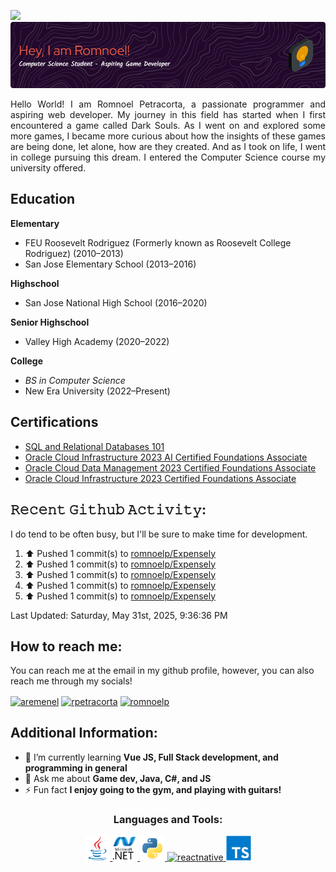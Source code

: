 ![](https://komarev.com/ghpvc/?username=your-github-username&color=BE3144)
![Header](./media/introHeader.png)

<p align="justify">Hello World! I am Romnoel Petracorta, a passionate programmer and aspiring web developer. My journey in this field has started when I first encountered a game called Dark Souls. As I went on and explored some more games, I became more curious about how the insights of these games are being done, let alone, how are they created. And as I took on life, I went in college pursuing this dream. I entered the Computer Science course my university offered.</p>

## Education
**Elementary**
- FEU Roosevelt Rodriguez (Formerly known as Roosevelt College Rodriguez) (2010–2013)
- San Jose Elementary School (2013–2016)

**Highschool**
- San Jose National High School (2016–2020)

**Senior Highschool** 
- Valley High Academy (2020–2022)

**College**
- *BS in Computer Science*
- New Era University (2022–Present)


## Certifications
- [SQL and Relational Databases 101](https://courses.cognitiveclass.ai/certificates/b6b530cd67e74fc7826e640ebbe05917)
- [Oracle Cloud Infrastructure 2023 AI Certified Foundations Associate](https://catalog-education.oracle.com/pls/certview/sharebadge?id=2D0C5AEEEB45095D294ED35244D18FB29C5477429B89B7211E228D1955F52165)
- [Oracle Cloud Data Management 2023 Certified Foundations Associate](https://catalog-education.oracle.com/pls/certview/sharebadge?id=B8F41C851BD8553F6058123B4367EA78B6F275544FB7F8DF3FAE5BFB0BEFB8A5)
- [Oracle Cloud Infrastructure 2023 Certified Foundations Associate](https://catalog-education.oracle.com/pls/certview/sharebadge?id=CE2DF586021BE01DACB83ABBA121CFE4A4A3D6E3280651AC5EFC375FEEBDB4A2)


## 𝚁𝚎𝚌𝚎𝚗𝚝 𝙶𝚒𝚝𝚑𝚞𝚋 𝙰𝚌𝚝𝚒𝚟𝚒𝚝𝚢:
I do tend to be often busy, but I'll be sure to make time for development.
<!--RECENT_ACTIVITY:start-->
1. ⬆️ Pushed 1 commit(s) to [romnoelp/Expensely](https://github.com/romnoelp/Expensely)<br>
2. ⬆️ Pushed 1 commit(s) to [romnoelp/Expensely](https://github.com/romnoelp/Expensely)<br>
3. ⬆️ Pushed 1 commit(s) to [romnoelp/Expensely](https://github.com/romnoelp/Expensely)<br>
4. ⬆️ Pushed 1 commit(s) to [romnoelp/Expensely](https://github.com/romnoelp/Expensely)<br>
5. ⬆️ Pushed 1 commit(s) to [romnoelp/Expensely](https://github.com/romnoelp/Expensely)<br>
<!--RECENT_ACTIVITY:end-->

<!--RECENT_ACTIVITY:last_update-->
Last Updated: Saturday, May 31st, 2025, 9:36:36 PM
<!--RECENT_ACTIVITY:last_update_end-->
## How to reach me:
You can reach me at the email in my github profile, however, you can also reach me through my socials!

<p align="left">
<a href="https://stackoverflow.com/users/aremenel" target="blank"><img align="center" src="https://raw.githubusercontent.com/rahuldkjain/github-profile-readme-generator/master/src/images/icons/Social/stack-overflow.svg" alt="aremenel" height="30" width="40" /></a>
<a href="https://fb.com/rpetracorta" target="blank"><img align="center" src="https://raw.githubusercontent.com/rahuldkjain/github-profile-readme-generator/master/src/images/icons/Social/facebook.svg" alt="rpetracorta" height="30" width="40" /></a>
<a href="https://instagram.com/romnoelp" target="blank"><img align="center" src="https://raw.githubusercontent.com/rahuldkjain/github-profile-readme-generator/master/src/images/icons/Social/instagram.svg" alt="romnoelp" height="30" width="40" /></a>
</p>

## Additional Information:
- 🌱 I’m currently learning **Vue JS, Full Stack development, and programming in general**
- 💬 Ask me about **Game dev, Java, C#, and JS**
- ⚡ Fun fact **I enjoy going to the gym, and playing with guitars!**

  
<h3 align="center">Languages and Tools:</h3>
<p align="center">
  <a href="https://www.java.com" target="_blank" rel="noreferrer">
    <img src="https://raw.githubusercontent.com/devicons/devicon/master/icons/java/java-original.svg" alt="java" width="40" height="40"/>
  </a>
  <a href="https://dotnet.microsoft.com/" target="_blank" rel="noreferrer">
    <img src="https://raw.githubusercontent.com/devicons/devicon/master/icons/dot-net/dot-net-original-wordmark.svg" alt="dotnet" width="40" height="40"/>
  </a>
  <a href="https://www.python.org" target="_blank" rel="noreferrer">
    <img src="https://raw.githubusercontent.com/devicons/devicon/master/icons/python/python-original.svg" alt="python" width="40" height="40"/>
  </a>
  <a href="https://reactnative.dev/" target="_blank" rel="noreferrer">
    <img src="https://reactnative.dev/img/header_logo.svg" alt="reactnative" width="40" height="40"/>
  </a>
  <a href="https://www.typescriptlang.org/" target="_blank" rel="noreferrer">
    <img src="https://raw.githubusercontent.com/devicons/devicon/master/icons/typescript/typescript-original.svg" alt="typescript" width="40" height="40"/>
  </a>
</p>
